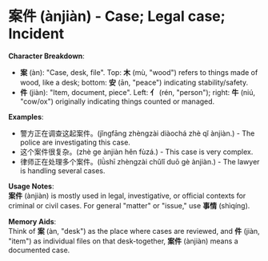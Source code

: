 # **案件 (ànjiàn) - Case; Legal case; Incident**

**Character Breakdown**:  
- **案** (àn): "Case, desk, file". Top: **木** (mù, "wood") refers to things made of wood, like a desk; bottom: **安** (ān, "peace") indicating stability/safety.  
- **件** (jiàn): "Item, document, piece". Left: **亻** (rén, "person"); right: **牛** (niú, "cow/ox") originally indicating things counted or managed.

**Examples**:  
- 警方正在调查这起案件。(jǐngfāng zhèngzài diàochá zhè qǐ ànjiàn.) - The police are investigating this case.  
- 这个案件很复杂。(zhè ge ànjiàn hěn fùzá.) - This case is very complex.  
- 律师正在处理多个案件。(lǜshī zhèngzài chǔlǐ duō gè ànjiàn.) - The lawyer is handling several cases.

**Usage Notes**:  
**案件** (ànjiàn) is mostly used in legal, investigative, or official contexts for criminal or civil cases. For general "matter" or "issue," use **事情** (shìqíng).

**Memory Aids**:  
Think of **案** (àn, "desk") as the place where cases are reviewed, and **件** (jiàn, "item") as individual files on that desk-together, **案件** (ànjiàn) means a documented case.
